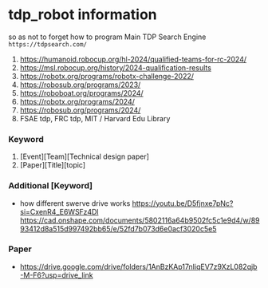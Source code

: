 # tdp_robot information
 so as not to forget how to program
 Main TDP Search Engine ```https://tdpsearch.com/```

1. https://humanoid.robocup.org/hl-2024/qualified-teams-for-rc-2024/
2. https://msl.robocup.org/history/2024-qualification-results
3. https://robotx.org/programs/robotx-challenge-2022/
4. https://robosub.org/programs/2023/
5. https://roboboat.org/programs/2024/
6. https://robotx.org/programs/2024/ 
7. https://robosub.org/programs/2024/
8. FSAE tdp, FRC tdp, MIT / Harvard Edu Library

### Keyword 
1. [Event][Team][Technical design paper]
2. [Paper][Title][topic]

### Additional [Keyword]
- how different swerve drive works https://youtu.be/D5fjnxe7pNc?si=CxenR4_E6WSFz4Dl
https://cad.onshape.com/documents/5802116a64b9502fc5c1e9d4/w/8993412d8a515d997492bb65/e/52fd7b073d6e0acf3020c5e5

### Paper 
- https://drive.google.com/drive/folders/1AnBzKAp17nIiqEV7z9XzL082qjb-M-F6?usp=drive_link
